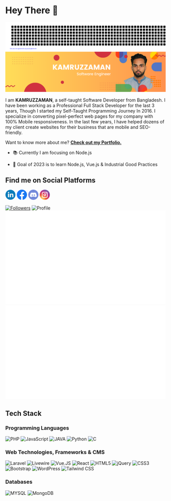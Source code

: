 # Hey There 👋

[![Linkedin](https://github.com/kzamanbd/kzamanbd/blob/master/gitartwork.svg)](https://www.linkedin.com/in/kzamanbd)
[![Linkedin](https://raw.githubusercontent.com/kzamanbd/kzamanbd/master/images/github-cover.png)](https://www.linkedin.com/in/kzamanbd)

I am **KAMRUZZAMAN**, a self-taught Software Developer from Bangladesh. I have been working as a Professional Full Stack Developer for the last 3 years, Though I started my Self-Taught Programming Journey In 2016. I specialize in converting pixel-perfect web pages for my company with 100% Mobile responsiveness. In the last few years, I have helped dozens of my client create websites for their business that are mobile and SEO-friendly.

Want to know more about me? [**Check out my Portfolio.**](https://kzamanbd.github.io/)

- 📚 Currently I am focusing on Node.js

- 🎯 Goal of 2023 is to learn Node.js, Vue.js & Industrial Good Practices

## Find me on Social Platforms

[![Linkedin](https://raw.githubusercontent.com/kzamanbd/kzamanbd/master/images/linkedin.png 'Linkedin')](https://www.linkedin.com/in/kzamanbd 'Linkedin') [![Facebook](https://raw.githubusercontent.com/kzamanbd/kzamanbd/master/images/facebook.png 'Facebook')](http://facebook.com/kzaman.me 'Facebook') [![Discord](https://raw.githubusercontent.com/kzamanbd/kzamanbd/master/images/discord.png 'Discord')](https://discordapp.com/users/kzaman#9304 'Discord') [![Instagram](https://raw.githubusercontent.com/kzamanbd/kzamanbd/master/images/instagram.png 'Instagram')](https://www.instagram.com/kzaman.me/ 'Instagram')

[![Followers](https://img.shields.io/github/followers/kzamanbd?username=kzamanbd&label=Followers)](https://github.com/kzamanbd?tab=followers)
![Profile](https://komarev.com/ghpvc/?username=kzamanbd&label=Profile%20views&color=green&style=flat)
![Github](https://raw.githubusercontent.com/kzamanbd/github-stats/master/generated/overview.svg#gh-light-mode-only)
![Github](https://raw.githubusercontent.com/kzamanbd/github-stats/master/generated/languages.svg#gh-light-mode-only)

## Tech Stack

### Programming Languages

![PHP](https://img.shields.io/badge/PHP-%23777BB4.svg?&style=for-the-badge&logo=php&logoColor=white)
![JavaScript](https://img.shields.io/badge/JavaScript%20-%23323330.svg?&style=for-the-badge&logo=javascript&logoColor=%23F7DF1E)
![JAVA](https://img.shields.io/badge/JAVA-%23ED8B00.svg?&style=for-the-badge&logo=java&logoColor=white)
![Python](https://img.shields.io/badge/Python-14354C?style=for-the-badge&logo=python&logoColor=white)
![C](https://img.shields.io/badge/C-00599C?style=for-the-badge&logo=c&logoColor=white)

### Web Technologies, Frameworks & CMS

![Laravel](https://img.shields.io/badge/Laravel%20-%23FF2D20.svg?&style=for-the-badge&logo=laravel&logoColor=white)
![Livewire](https://img.shields.io/badge/Laravel%20Livewire%20-%23FF2D20.svg?&style=for-the-badge&logo=laravel-livwire&logoColor=white)
![Vue.JS](https://img.shields.io/badge/VueJs%20-%2335495e.svg?&style=for-the-badge&logo=vue.js&logoColor=%234FC08D)
![React](https://img.shields.io/badge/React%20JS-%2335495e.svg?&style=for-the-badge&logo=reactjs&logoColor=%234FC08D)
![HTML5](https://img.shields.io/badge/HTML5%20-%23E34F26.svg?&style=for-the-badge&logo=html5&logoColor=white)
![jQuery](https://img.shields.io/badge/JQuery%20-%230769AD.svg?&style=for-the-badge&logo=jquery&logoColor=white)
![CSS3](https://img.shields.io/badge/CSS3%20-%231572B6.svg?&style=for-the-badge&logo=css3&logoColor=white)
![Bootstrap](https://img.shields.io/badge/Bootstrap%20-%23563D7C.svg?&style=for-the-badge&logo=bootstrap&logoColor=white)
![WordPress](https://img.shields.io/badge/WordPress%20-%2321759B.svg?&style=for-the-badge&logo=wordpress&logoColor=white)
![Tailwind CSS](https://img.shields.io/badge/TailwindCSS%20-%2338B2AC.svg?&style=for-the-badge&logo=tailwind-css&logoColor=white)

### Databases

![MYSQL](https://img.shields.io/badge/-MYSQL-%234479A1?style=for-the-badge&logo=mysql&logoColor=ffffff)
![MongoDB](https://img.shields.io/badge/MongoDB-4EA94B?style=for-the-badge&logo=mongodb&logoColor=white)
